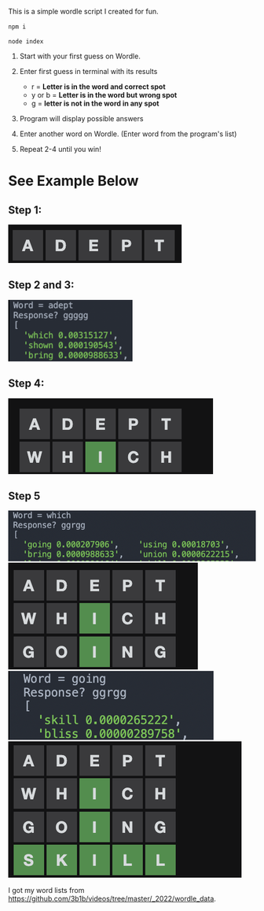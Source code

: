 This is a simple wordle script I created for fun.

```
npm i
```
```
node index
```


1. Start with your first guess on Wordle.
2. Enter first guess in terminal with its results
   - r = **Letter is in the word and correct spot**
   - y or b = **Letter is in the word but wrong spot**
   - g  = **letter is not in the word in any spot**
   
3. Program will display possible answers
4. Enter another word on Wordle. (Enter word from the program's list)
5. Repeat 2-4 until you win!

# See Example Below

## Step 1: 
![guess1](https://github.com/Pradakicks/wordleGuesser/blob/master/images/guess1.png)
## Step 2 and 3: 
![terminalGuess1](https://github.com/Pradakicks/wordleGuesser/blob/master/images/terminalGuess1v2.png)
## Step 4: 
![guess2](https://github.com/Pradakicks/wordleGuesser/blob/master/images/guess2.png)

## Step 5
![terminalGuess2](https://github.com/Pradakicks/wordleGuesser/blob/master/images/terminalGuess2v2.png)
![guess3](https://github.com/Pradakicks/wordleGuesser/blob/master/images/guess3.png)
![terminalGuess3](https://github.com/Pradakicks/wordleGuesser/blob/master/images/terminalGuess3v2.png)
![guess4](https://github.com/Pradakicks/wordleGuesser/blob/master/images/guess4.png)



I got my word lists from https://github.com/3b1b/videos/tree/master/_2022/wordle_data.
